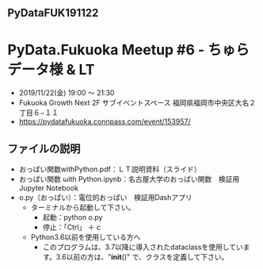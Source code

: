 ## PyDataFUK191122
# PyData.Fukuoka Meetup #6 - ちゅらデータ様 & LT

- 2019/11/22(金) 19:00 〜 21:30
- Fukuoka Growth Next 2F サブイベントスペース 福岡県福岡市中央区大名２丁目６−１１
- https://pydatafukuoka.connpass.com/event/153957/

## ファイルの説明
- おっぱい関数withPython.pdf：ＬＴ説明資料（スライド）
- おっぱい関数 ωith Python.ipynb：名古屋大学のおっぱい関数　検証用Jupyter Notebook
- o.py（おっぱい）：電位的おっぱい　検証用Dashアプリ
    * ターミナルから起動して下さい。
        + 起動：python o.py
        + 停止：「Ctrl」 ＋ c
    * Python3.6以前を使用している方へ
        + このプログラムは、3.7以降に導入されたdataclassを使用しています。3.6以前の方は、"__init__()" で、クラスを定義して下さい。
